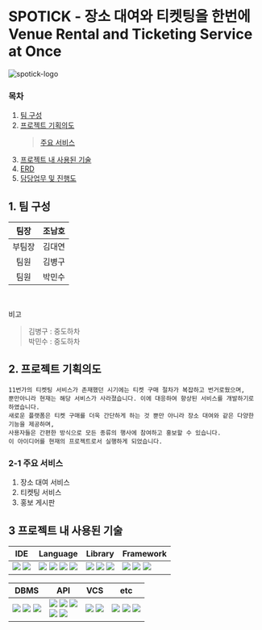 # SPOTICK - 장소 대여와 티켓팅을 한번에<br>Venue Rental and Ticketing Service at Once
![spotick-logo](https://github.com/spotick/spotick/assets/142222091/4af6c9ba-df10-4fe9-9478-2db17d55ae3e)

### 목차
1. [팀 구성](#1-팀-구성)
2. [프로젝트 기획의도](#2-프로젝트-기획의도)
    > [주요 서비스](#2-1-주요-서비스)
3. [프로젝트 내 사용된 기술](#3-프로젝트-내-사용된-기술)
4. [ERD]()
5. [담당업무 및 진행도]()


## 1. 팀 구성
|팀장|조남호|
|:--:|:--:|
|부팀장|김대연| 
|팀원|김병구|
|팀원|박민수|

<br>

비고
> 김병구 : 중도하차<br>
> 박민수 : 중도하차


## 2. 프로젝트 기획의도
    11번가의 티켓팅 서비스가 존재했던 시기에는 티켓 구매 절차가 복잡하고 번거로웠으며,
    뿐만아니라 현재는 해당 서비스가 사라졌습니다. 이에 대응하여 향상된 서비스를 개발하기로 하였습니다.
    새로운 플랫폼은 티켓 구매를 더욱 간단하게 하는 것 뿐만 아니라 장소 대여와 같은 다양한 기능을 제공하며, 
    사용자들은 간편한 방식으로 모든 종류의 행사에 참여하고 홍보할 수 있습니다.
    이 아이디어를 현재의 프로젝트로서 실행하게 되었습니다.

### 2-1 주요 서비스
1) 장소 대여 서비스
2) 티켓팅 서비스
3) 홍보 게시판


## 3 프로젝트 내 사용된 기술
| IDE | Language | Library | Framework |
| --- | --- | --- | --- |
| <a href="https://code.visualstudio.com/"><img src="https://img.shields.io/badge/-VSCode-007ACC?logo=visualstudiocode"/></a> <a href="https://www.jetbrains.com/idea/"><img src="https://img.shields.io/badge/-IntelliJ-000000?logo=intellijidea"/></a> | <a href="https://www.java.com"><img src="https://img.shields.io/badge/Java-007396"/></a> <a href="https://www.javascript.com"><img src="https://img.shields.io/badge/Javascript-F7DF1E?logo=javascript&logoColor=black"/></a> <span><img src="https://img.shields.io/badge/HTML-E34F26?logo=html5&logoColor=white"/></span> <span><img src="https://img.shields.io/badge/CSS3-1572B6?logo=css3"/></span> | <a href="https://projectlombok.org/"><img src="https://img.shields.io/badge/Lombok-d9230f"/></a> <a href="https://jquery.com"><img src="https://img.shields.io/badge/jQuery-0769AD?logo=jquery"/></a> <a href="http://querydsl.com/"><img src="https://img.shields.io/badge/Querydsl-4183C4"/></a>  | <a href="https://spring.io/"><img src="https://img.shields.io/badge/Spring-6DB33F?logo=spring&logoColor=white"/></a> <a href="https://spring.io/projects/spring-security"><img src="https://img.shields.io/badge/Spring%20Security-6DB33F?logo=springsecurity&logoColor=white"/></a> <a href="https://hibernate.org/"><img src="https://img.shields.io/badge/Hibernate-59666C?logo=hibernate"/></a> |

| DBMS | API | VCS | etc |
| --- | --- | --- | --- |
| <a href="https://www.oracle.com"><img src="https://img.shields.io/badge/Oracle-F80000?logo=oracle"/></a> <a href="https://redis.com/brand-guidelines/"><img src="https://img.shields.io/badge/Redis-DC382D?logo=redis&logoColor=white"/></a> <a href="https://www.h2database.com"><img src="https://img.shields.io/badge/H2%20Database-244a64"/></a> | <a href="https://spring.io/projects/spring-data-jpa"><img src="https://img.shields.io/badge/JPA-6DB33F"/></a> <a href="https://www.bootpay.co.kr/"><img src="https://img.shields.io/badge/bootpay-4529e5"/></a> <a href="https://oauth.net/2/"><img src="https://img.shields.io/badge/OAuth2.0-000000"/></a> <br> <a href="https://coolsms.co.kr/"><img src="https://img.shields.io/badge/coolsms-327AB8"/></a> <a href="https://openai.com/"><img src="https://img.shields.io/badge/openAi-412991?logo=openai"/></a> | <a href="https://git-scm.com/downloads"><img src="https://img.shields.io/badge/Git-F05032?logo=git&logoColor=white"/></a> <a href="https://github.com/"><img src="https://img.shields.io/badge/GitHub-181717?logo=github"/></a> | <a href="https://www.thymeleaf.org/"><img src="https://img.shields.io/badge/Thymeleaf-005F0F?logo=thymeleaf"/></a> <a href="https://aws.amazon.com/"><img src="https://img.shields.io/badge/AWS-FF9900?logo=amazonaws"/></a> <a href="https://www.postman.com/"><img src="https://img.shields.io/badge/Postman-FF6C37?logo=postman"/></a> |
